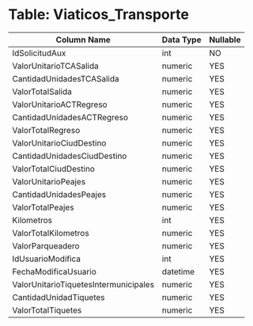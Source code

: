 # Table: Viaticos_Transporte

| Column Name | Data Type | Nullable |
|-------------|-----------|----------|
| IdSolicitudAux | int | NO |
| ValorUnitarioTCASalida | numeric | YES |
| CantidadUnidadesTCASalida | numeric | YES |
| ValorTotalSalida | numeric | YES |
| ValorUnitarioACTRegreso | numeric | YES |
| CantidadUnidadesACTRegreso | numeric | YES |
| ValorTotalRegreso | numeric | YES |
| ValorUnitarioCiudDestino | numeric | YES |
| CantidadUnidadesCiudDestino | numeric | YES |
| ValorTotalCiudDestino | numeric | YES |
| ValorUnitarioPeajes | numeric | YES |
| CantidadUnidadesPeajes | numeric | YES |
| ValorTotalPeajes | numeric | YES |
| Kilometros | int | YES |
| ValorTotalKilometros | numeric | YES |
| ValorParqueadero | numeric | YES |
| IdUsuarioModifica | int | YES |
| FechaModificaUsuario | datetime | YES |
| ValorUnitarioTiquetesIntermunicipales | numeric | YES |
| CantidadUnidadTiquetes | numeric | YES |
| ValorTotalTiquetes | numeric | YES |
